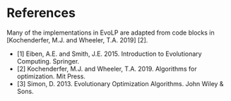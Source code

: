 # References

Many of the implementations in EvoLP are adapted from code blocks in [Kochenderfer, M.J. and Wheeler, T.A. 2019] [2].

- [1] Eiben, A.E. and Smith, J.E. 2015. Introduction to Evolutionary Computing. Springer.
- [2] Kochenderfer, M.J. and Wheeler, T.A. 2019. Algorithms for optimization. Mit Press.
- [3] Simon, D. 2013. Evolutionary Optimization Algorithms. John Wiley & Sons.
